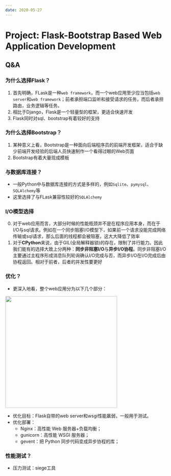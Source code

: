 ```yaml
---
date: 2020-05-27
---
```


# Project: Flask-Bootstrap Based Web Application Development

## Q&A

### 为什么选择Flask？

1. 首先明确，FLask是一种`web framework`，而一个web应用至少应当包括`web server`和`web framework`；前者承担端口监听和接受请求的任务，而后者承担路由，业务逻辑等任务。
2. 相比于Django，Flask是一个轻量型的框架，更适合快速开发
3. Flask同时对sql、bootstrap有着较好的支持

### 为什么选择Bootstrap？

1. 某种意义上看，Bootstrap是一种面向后端程序员的前端开发框架，适合于缺少前端开发经验的后端人员快速制作一个看得过眼的Web页面
2. Bootstrap有着大量现成模板

### 与数据库连接？

- 一般Python中与数据库连接的方式是多样的，例如`Sqlite`、`pymysql`、`SQLAlchemy`等
- 这里选择了与FLask兼容性较好的`SQLAlchemy`

### I/O模型选择

0. 对于web应用而言，大部分时候的性能瓶颈并不是在程序应用本身，而在于I/O与sql请求。例如在一个同步阻塞I/O模型下，如果前一个请求没能完成网络传输或sql请求，那么后面的线程都会被阻塞，这大大降低了效率
1. 对于**CPython**来说，由于GIL(全局解释器锁)的存在，限制了并行能力。因此我们能有的选择大致上分两种：**同步非阻塞I/O**与**异步I/O协程**。同步非阻塞I/O主要通过主程序形成消息队列轮询确认I/O完成与否，而异步I/O在I/O完成后由协程返回。相对于前者，后者的并发性要更好

### 优化？

- 更深入地看，整个web应用分为以下几个部分：

<img src="./img/1.png" height=350px>

- 优化目标：Flask自带的web server和wsgi性能羸弱，一般用于测试。
- 优化部署：
  - Nginx：高性能 Web 服务器+负载均衡；
  - gunicorn：高性能 WSGI 服务器；
  - gevent：把 Python 同步代码变成异步协程的库；

### 性能测试？

- 压力测试：siege工具